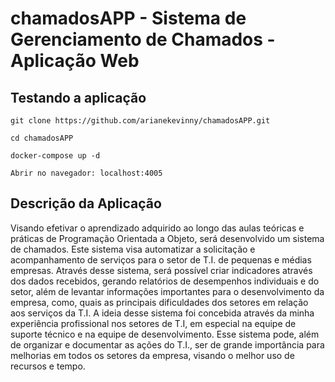 # chamadosAPP - Sistema de Gerenciamento de Chamados - Aplicação Web

## Testando a aplicação
```
git clone https://github.com/arianekevinny/chamadosAPP.git

cd chamadosAPP

docker-compose up -d

Abrir no navegador: localhost:4005

```

## Descrição da Aplicação


Visando efetivar o aprendizado adquirido ao longo das aulas teóricas e práticas de
Programação Orientada a Objeto, será desenvolvido um sistema de chamados. Este sistema
visa automatizar a solicitação e acompanhamento de serviços para o setor de T.I. de pequenas
e médias empresas.
Através desse sistema, será possível criar indicadores através dos dados recebidos, gerando
relatórios de desempenhos individuais e do setor, além de levantar informações importantes
para o desenvolvimento da empresa, como, quais as principais dificuldades dos setores em
relação aos serviços da T.I.
A ideia desse sistema foi concebida através da minha experiência profissional nos setores de
T.I, em especial na equipe de suporte técnico e na equipe de desenvolvimento. Esse sistema
pode, além de organizar e documentar as ações do T.I., ser de grande importância para
melhorias em todos os setores da empresa, visando o melhor uso de recursos e tempo.